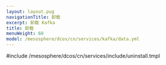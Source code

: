```yaml
---
layout: layout.pug
navigationTitle: 卸载
excerpt: 卸载 Kafka
title: 卸载
menuWeight: 60
model: /mesosphere/dcos/cn/services/kafka/data.yml
---
```


#include /mesosphere/dcos/cn/services/include/uninstall.tmpl

